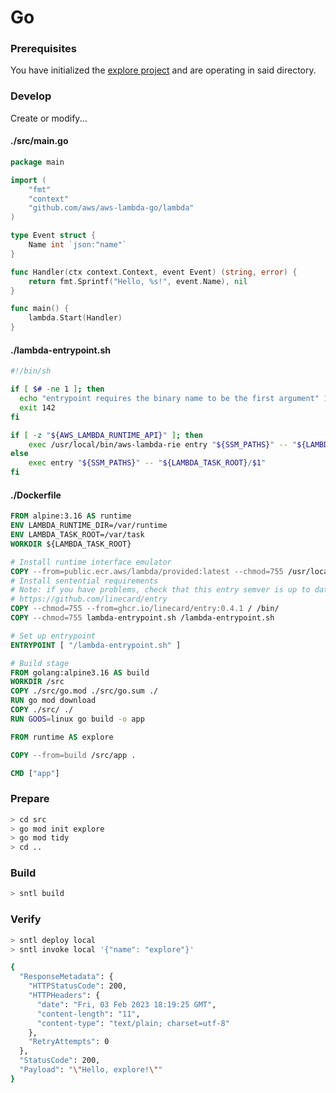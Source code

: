 # Go

### Prerequisites

You have initialized the [explore project](/explore/project) and are operating in said directory.

### Develop

Create or modify...

<!-- tabs:start -->

#### **./src/main.go**

```go
package main

import (
    "fmt"
    "context"
    "github.com/aws/aws-lambda-go/lambda"
)

type Event struct {
    Name int `json:"name"`
}

func Handler(ctx context.Context, event Event) (string, error) {
    return fmt.Sprintf("Hello, %s!", event.Name), nil
}

func main() {
    lambda.Start(Handler)
}
```

#### **./lambda-entrypoint.sh**

```bash
#!/bin/sh

if [ $# -ne 1 ]; then
  echo "entrypoint requires the binary name to be the first argument" 1>&2
  exit 142
fi

if [ -z "${AWS_LAMBDA_RUNTIME_API}" ]; then
    exec /usr/local/bin/aws-lambda-rie entry "${SSM_PATHS}" -- "${LAMBDA_TASK_ROOT}/$1"
else
    exec entry "${SSM_PATHS}" -- "${LAMBDA_TASK_ROOT}/$1"
fi
```

#### **./Dockerfile**

```dockerfile
FROM alpine:3.16 AS runtime
ENV LAMBDA_RUNTIME_DIR=/var/runtime
ENV LAMBDA_TASK_ROOT=/var/task
WORKDIR ${LAMBDA_TASK_ROOT}

# Install runtime interface emulator
COPY --from=public.ecr.aws/lambda/provided:latest --chmod=755 /usr/local/bin/aws-lambda-rie /usr/local/bin/aws-lambda-rie
# Install sentential requirements
# Note: if you have problems, check that this entry semver is up to date
# https://github.com/linecard/entry
COPY --chmod=755 --from=ghcr.io/linecard/entry:0.4.1 / /bin/
COPY --chmod=755 lambda-entrypoint.sh /lambda-entrypoint.sh

# Set up entrypoint
ENTRYPOINT [ "/lambda-entrypoint.sh" ]

# Build stage
FROM golang:alpine3.16 AS build
WORKDIR /src
COPY ./src/go.mod ./src/go.sum ./
RUN go mod download
COPY ./src/ ./
RUN GOOS=linux go build -o app

FROM runtime AS explore

COPY --from=build /src/app .

CMD ["app"]
```

<!-- tabs:end -->

### Prepare

```bash
> cd src
> go mod init explore
> go mod tidy
> cd ..
```

### Build

```bash
> sntl build
```

### Verify

```bash
> sntl deploy local
> sntl invoke local '{"name": "explore"}'

{
  "ResponseMetadata": {
    "HTTPStatusCode": 200,
    "HTTPHeaders": {
      "date": "Fri, 03 Feb 2023 18:19:25 GMT",
      "content-length": "11",
      "content-type": "text/plain; charset=utf-8"
    },
    "RetryAttempts": 0
  },
  "StatusCode": 200,
  "Payload": "\"Hello, explore!\""
}
```